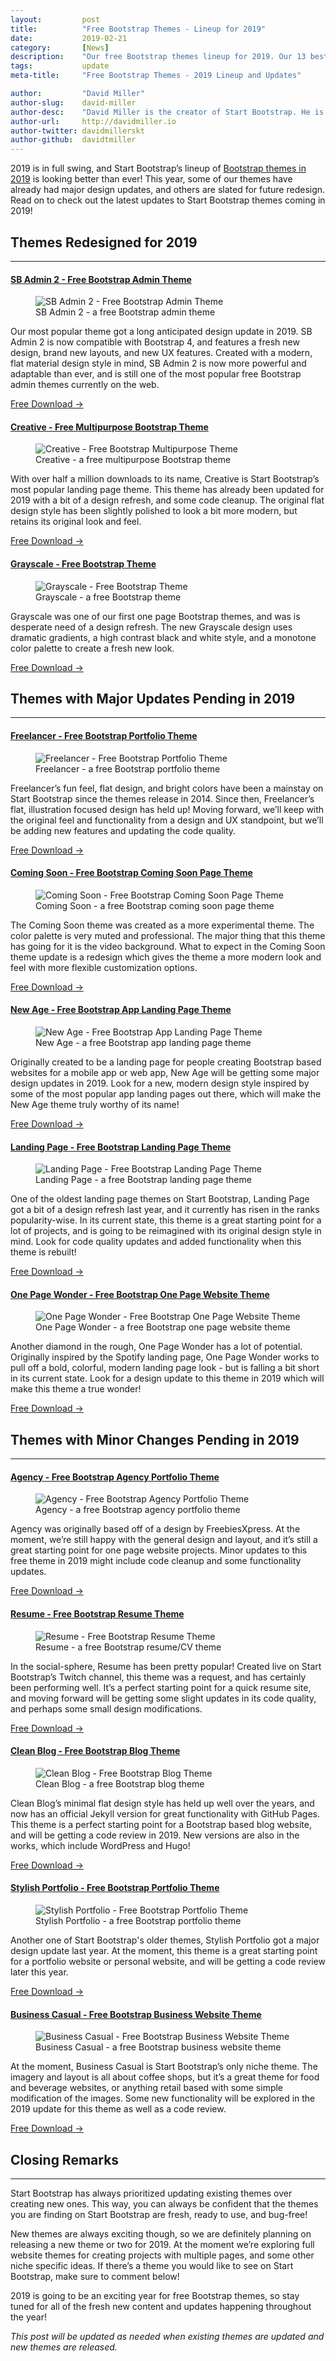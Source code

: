 ```yaml
---
layout:			post
title:			"Free Bootstrap Themes - Lineup for 2019"
date:			2019-02-21
category:		[News]
description:	"Our free Bootstrap themes lineup for 2019. Our 13 best Bootstrap themes that are being updated for 2019!"
tags:			update
meta-title:		"Free Bootstrap Themes - 2019 Lineup and Updates"

author:			"David Miller"
author-slug:	david-miller
author-desc:	"David Miller is the creator of Start Bootstrap. He is a front end web designer and developer working out of sunny Orlando, Florida."
author-url:		http://davidmiller.io
author-twitter:	davidmillerskt
author-github:	davidtmiller
---
```


2019 is in full swing, and Start Bootstrap’s lineup of [Bootstrap themes in 2019](/themes "Free Bootstrap Themes on Start Bootstrap") is looking better than ever! This year, some of our themes have already had major design updates, and others are slated for future redesign. Read on to check out the latest updates to Start Bootstrap themes coming in 2019!

<!--more-->

## Themes Redesigned for 2019

<hr class="mb-4">

#### [SB Admin 2 - Free Bootstrap Admin Theme](/themes/sb-admin-2 "SB Admin 2 - A Free Bootstrap Admin Theme by Start Bootstrap")

<figure>
  <img src="/assets/img/screenshots/themes/sb-admin-2.png" class="img-fluid rounded shadow-lg my-2" title="SB Admin 2 - Free Bootstrap Admin Theme">
  <figcaption class="font-italic text-muted text-center">SB Admin 2 - a free Bootstrap admin theme</figcaption>
</figure>

Our most popular theme got a long anticipated design update in 2019. SB Admin 2 is now compatible with Bootstrap 4, and features a fresh new design, brand new layouts, and new UX features. Created with a modern, flat material design style in mind, SB Admin 2 is now more powerful and adaptable than ever, and is still one of the most popular free Bootstrap admin themes currently on the web.

<a href="/themes/sb-admin-2" class="btn btn-primary btn-xl shadow py-3 mb-4">Free Download &rarr;</a>

#### [Creative - Free Multipurpose Bootstrap Theme](/themes/creative "Creative - A Free Multipurpose Bootstrap Theme by Start Bootstrap")

<figure>
  <img src="/assets/img/screenshots/themes/creative.png" class="img-fluid rounded shadow-lg my-2" title="Creative - Free Bootstrap Multipurpose Theme">
  <figcaption class="font-italic text-muted text-center">Creative - a free multipurpose Bootstrap theme</figcaption>
</figure>

With over half a million downloads to its name, Creative is Start Bootstrap’s most popular landing page theme. This theme has already been updated for 2019 with a bit of a design refresh, and some code cleanup. The original flat design style has been slightly polished to look a bit more modern, but retains its original look and feel.

<a href="/themes/creative" class="btn btn-primary btn-xl shadow py-3 mb-4">Free Download &rarr;</a>

#### [Grayscale - Free Bootstrap Theme](/themes/grayscale "Grayscale - A Free Bootstrap Theme by Start Bootstrap")

<figure>
  <img src="/assets/img/screenshots/themes/grayscale.png" class="img-fluid rounded shadow-lg my-2" title="Grayscale - Free Bootstrap Theme">
  <figcaption class="font-italic text-muted text-center">Grayscale - a free Bootstrap theme</figcaption>
</figure>

Grayscale was one of our first one page Bootstrap themes, and was is desperate need of a design refresh. The new Grayscale design uses dramatic gradients, a high contrast black and white style, and a monotone color palette to create a fresh new look.

<a href="/themes/grayscale" class="btn btn-primary btn-xl shadow py-3 mb-4">Free Download &rarr;</a>

## Themes with Major Updates Pending in 2019

<hr class="mb-4">

#### [Freelancer - Free Bootstrap Portfolio Theme](/themes/freelancer "Freelancer - A Free Bootstrap Portfolio Theme by Start Bootstrap")

<figure>
  <img src="/assets/img/screenshots/themes/freelancer.png" class="img-fluid rounded shadow-lg my-2" title="Freelancer - Free Bootstrap Portfolio Theme">
  <figcaption class="font-italic text-muted text-center">Freelancer - a free Bootstrap portfolio theme</figcaption>
</figure>

Freelancer’s fun feel, flat design, and bright colors have been a mainstay on Start Bootstrap since the themes release in 2014. Since then, Freelancer’s flat, illustration focused design has held up! Moving forward, we’ll keep with the original feel and functionality from a design and UX standpoint, but we’ll be adding new features and updating the code quality.

<a href="/themes/freelancer" class="btn btn-primary btn-xl shadow py-3 mb-4">Free Download &rarr;</a>

#### [Coming Soon - Free Bootstrap Coming Soon Page Theme](/themes/coming-soon "Coming Soon - A Free Bootstrap Coming Soon Page Theme by Start Bootstrap")

<figure>
  <img src="/assets/img/screenshots/themes/coming-soon.png" class="img-fluid rounded shadow-lg my-2" title="Coming Soon - Free Bootstrap Coming Soon Page Theme">
  <figcaption class="font-italic text-muted text-center">Coming Soon - a free Bootstrap coming soon page theme</figcaption>
</figure>

The Coming Soon theme was created as a more experimental theme. The color palette is very muted and professional. The major thing that this theme has going for it is the video background. What to expect in the Coming Soon theme update is a redesign which gives the theme a more modern look and feel with more flexible customization options.

<a href="/themes/coming-soon" class="btn btn-primary btn-xl shadow py-3 mb-4">Free Download &rarr;</a>

#### [New Age - Free Bootstrap App Landing Page Theme](/themes/new-age "New Age - A Free Bootstrap App Landing Page Theme by Start Bootstrap")

<figure>
  <img src="/assets/img/screenshots/themes/new-age.png" class="img-fluid rounded shadow-lg my-2" title="New Age - Free Bootstrap App Landing Page Theme">
  <figcaption class="font-italic text-muted text-center">New Age - a free Bootstrap app landing page theme</figcaption>
</figure>

Originally created to be a landing page for people creating Bootstrap based websites for a mobile app or web app, New Age will be getting some major design updates in 2019. Look for a new, modern design style inspired by some of the most popular app landing pages out there, which will make the New Age theme truly worthy of its name!

<a href="/themes/new-age" class="btn btn-primary btn-xl shadow py-3 mb-4">Free Download &rarr;</a>

#### [Landing Page - Free Bootstrap Landing Page Theme](/themes/landing-page "Landing Page - A Free Bootstrap Landing Page Theme by Start Bootstrap")

<figure>
  <img src="/assets/img/screenshots/themes/landing-page.png" class="img-fluid rounded shadow-lg my-2" title="Landing Page - Free Bootstrap Landing Page Theme">
  <figcaption class="font-italic text-muted text-center">Landing Page - a free Bootstrap landing page theme</figcaption>
</figure>

One of the oldest landing page themes on Start Bootstrap, Landing Page got a bit of a design refresh last year, and it currently has risen in the ranks popularity-wise. In its current state, this theme is a great starting point for a lot of projects, and is going to be reimagined with its original design style in mind. Look for code quality updates and added functionality when this theme is rebuilt!

<a href="/themes/landing-page" class="btn btn-primary btn-xl shadow py-3 mb-4">Free Download &rarr;</a>

#### [One Page Wonder - Free Bootstrap One Page Website Theme](/themes/one-page-wonder "One Page Wonder - A Free Bootstrap One Page Website Theme by Start Bootstrap")

<figure>
  <img src="/assets/img/screenshots/themes/one-page-wonder.png" class="img-fluid rounded shadow-lg my-2" title="One Page Wonder - Free Bootstrap One Page Website Theme">
  <figcaption class="font-italic text-muted text-center">One Page Wonder - a free Bootstrap one page website theme</figcaption>
</figure>

Another diamond in the rough, One Page Wonder has a lot of potential. Originally inspired by the Spotify landing page, One Page Wonder works to pull off a bold, colorful, modern landing page look - but is falling a bit short in its current state. Look for a design update to this theme in 2019 which will make this theme a true wonder!

<a href="/themes/one-page-wonder" class="btn btn-primary btn-xl shadow py-3 mb-4">Free Download &rarr;</a>

## Themes with Minor Changes Pending in 2019

<hr class="mb-4">

#### [Agency - Free Bootstrap Agency Portfolio Theme](/themes/agency "Agency - A Free Bootstrap Agency Portfolio Theme by Start Bootstrap")

<figure>
  <img src="/assets/img/screenshots/themes/agency.png" class="img-fluid rounded shadow-lg my-2" title="Agency - Free Bootstrap Agency Portfolio Theme">
  <figcaption class="font-italic text-muted text-center">Agency - a free Bootstrap agency portfolio theme</figcaption>
</figure>

Agency was originally based off of a design by FreebiesXpress. At the moment, we’re still happy with the general design and layout, and it’s still a great starting point for one page website projects. Minor updates to this free theme in 2019 might include code cleanup and some functionality updates.

<a href="/themes/agency" class="btn btn-primary btn-xl shadow py-3 mb-4">Free Download &rarr;</a>

#### [Resume - Free Bootstrap Resume Theme](/themes/resume "Resume - A Free Bootstrap Resume Theme by Start Bootstrap")

<figure>
  <img src="/assets/img/screenshots/themes/resume.png" class="img-fluid rounded shadow-lg my-2" title="Resume - Free Bootstrap Resume Theme">
  <figcaption class="font-italic text-muted text-center">Resume - a free Bootstrap resume/CV theme</figcaption>
</figure>

In the social-sphere, Resume has been pretty popular! Created live on Start Bootstrap’s Twitch channel, this theme was a request, and has certainly been performing well. It’s a perfect starting point for a quick resume site, and moving forward will be getting some slight updates in its code quality, and perhaps some small design modifications.

<a href="/themes/resume" class="btn btn-primary btn-xl shadow py-3 mb-4">Free Download &rarr;</a>

#### [Clean Blog - Free Bootstrap Blog Theme](/themes/clean-blog "Clean Blog - A Free Bootstrap Blog Theme by Start Bootstrap")

<figure>
  <img src="/assets/img/screenshots/themes/clean-blog.png" class="img-fluid rounded shadow-lg my-2" title="Clean Blog - Free Bootstrap Blog Theme">
  <figcaption class="font-italic text-muted text-center">Clean Blog - a free Bootstrap blog theme</figcaption>
</figure>

Clean Blog’s minimal flat design style has held up well over the years, and now has an official Jekyll version for great functionality with GitHub Pages. This theme is a perfect starting point for a Bootstrap based blog website, and will be getting a code review in 2019. New versions are also in the works, which include WordPress and Hugo!

<a href="/themes/clean-blog" class="btn btn-primary btn-xl shadow py-3 mb-4">Free Download &rarr;</a>

#### [Stylish Portfolio - Free Bootstrap Portfolio Theme](/themes/stylish-portfolio "Stylish Portfolio - A Free Bootstrap Portfolio Theme by Start Bootstrap")

<figure>
  <img src="/assets/img/screenshots/themes/stylish-portfolio.png" class="img-fluid rounded shadow-lg my-2" title="Stylish Portfolio - Free Bootstrap Portfolio Theme">
  <figcaption class="font-italic text-muted text-center">Stylish Portfolio - a free Bootstrap portfolio theme</figcaption>
</figure>

Another one of Start Bootstrap's older themes, Stylish Portfolio got a major design update last year. At the moment, this theme is a great starting point for a portfolio website or personal website, and will be getting a code review later this year.

<a href="/themes/stylish-portfolio" class="btn btn-primary btn-xl shadow py-3 mb-4">Free Download &rarr;</a>

#### [Business Casual - Free Bootstrap Business Website Theme](/themes/business-casual "Business Casual - A Free Bootstrap Business Website Theme by Start Bootstrap")

<figure>
  <img src="/assets/img/screenshots/themes/business-casual.png" class="img-fluid rounded shadow-lg my-2" title="Business Casual - Free Bootstrap Business Website Theme">
  <figcaption class="font-italic text-muted text-center">Business Casual - a free Bootstrap business website theme</figcaption>
</figure>

At the moment, Business Casual is Start Bootstrap’s only niche theme. The imagery and layout is all about coffee shops, but it’s a great theme for food and beverage websites, or anything retail based with some simple modification of the images. Some new functionality will be explored in the 2019 update for this theme as well as a code review.

<a href="/themes/business-casual" class="btn btn-primary btn-xl shadow py-3 mb-4">Free Download &rarr;</a>

## Closing Remarks

<hr class="mb-4">

Start Bootstrap has always prioritized updating existing themes over creating new ones. This way, you can always be confident that the themes you are finding on Start Bootstrap are fresh, ready to use, and bug-free!

New themes are always exciting though, so we are definitely planning on releasing a new theme or two for 2019. At the moment we’re exploring full website themes for creating projects with multiple pages, and some other niche specific ideas. If there’s a theme you would like to see on Start Bootstrap, make sure to comment below!

2019 is going to be an exciting year for free Bootstrap themes, so stay tuned for all of the fresh new content and updates happening throughout the year!

*This post will be updated as needed when existing themes are updated and new themes are released.*
